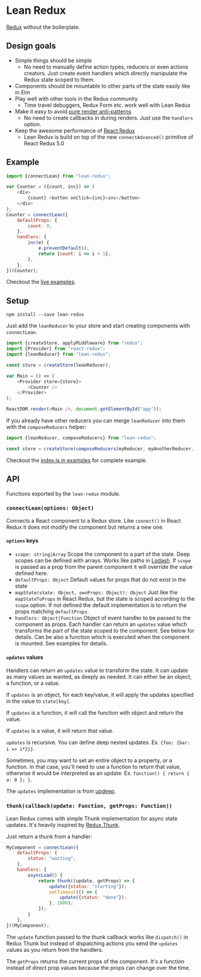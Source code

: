 
# Lean Redux

[Redux](http://redux.js.org/) without the boilerplate.

## Design goals

- Simple things should be simple
  - No need to manually define action types, reducers or even actions creators.
  Just create event handlers which directly manipulate the Redux state scoped
  to them.
- Components should be mountable to other parts of the state easily like in Elm
- Play well with other tools in the Redux community
  - Time travel debuggers, Redux Form etc. work well with Lean Redux
- Make it easy to avoid [pure render anti-patterns](https://medium.com/@esamatti/react-js-pure-render-performance-anti-pattern-fb88c101332f#.5idpdujva)
  - No need to create callbacks in during renders. Just use the `handlers` option.
- Keep the awesome performance of [React Redux](https://github.com/reactjs/react-redux)
  - Lean Redux is build on top of the new `connectAdvanced()` primitive of React Redux 5.0


## Example

```js
import {connectLean} from "lean-redux";

var Counter = ({count, inc}) => (
    <div>
        {count} <button onClick={inc}>inc</button>
    </div>
);
Counter = connectLean({
    defaultProps: {
        count: 0,
    },
    handlers: {
        inc(e) {
            e.preventDefault();
            return {count: i => i + 1};
        },
    },
})(Counter);
```

Checkout the [live examples](https://epeli.github.io/lean-redux/examples/).

## Setup

    npm install --save lean-redux

Just add the `leanReducer` to your store and start creating components with
`connectLean`.

```js
import {createStore, applyMiddleware} from "redux";
import {Provider} from "react-redux";
import {leanReducer} from "lean-redux";

const store = createStore(leanReducer);

var Main = () => (
    <Provider store={store}>
        <Counter />
    </Provider>
);

ReactDOM.render(<Main />, document.getElementById("app"));
```

If you already have other reducers you can merge `leanReducer` into them with
the `composeReducers` helper:

```js
import {leanReducer, composeReducers} from "lean-redux";

const store = createStore(composeReducers(myReducer, myAnotherReducer, leanReducer));

```

Checkout the [index.js in
examples](https://github.com/epeli/lean-redux/blob/master/examples/index.js)
for complete example.

## API

Functions exported by the `lean-redux` module.

### `connectLean(options: Object)`

Connects a React component to a Redux store. Like `connect()` in React Redux it
does not modify the component but returns a new one.

#### `options` keys

- `scope: string|Array` Scope the component to a part of the state. Deep
scopes can be defined with arrays. Works like paths in
[Lodash](https://lodash.com/docs/4.16.4#set). If `scope` is passed as a prop
from the parent component it will override the value defined here.
- `defaultProps: Object` Default values for props that do not exist in the state
- `mapState(state: Object, ownProps: Object): Object` Just like the `mapStateToProps` in React Redux, but the
state is scoped according to the `scope` option. If not defined the default
implementation is to return the props matching `defaultProps`.
- `handlers: Object|Function` Object of event handler to be passed to the
component as props. Each handler can return an `updates` value which transforms
the part of the state scoped to the component. See below for details. Can be
also a function which is executed when the component is mounted. See examples
for details.

#### `updates` values

Handlers can return an `updates` value to transform the state. It can update as
many values as wanted, as deeply as needed. It can either be an object, a
function, or a value.

If `updates` is an object, for each key/value, it will apply the updates
specified in the value to `state[key]`.

If `updates` is a function, it will call the function with object and return the value.

If `updates` is a value, it will return that value.

`updates` is recursive. You can define deep nested updates. Ex. `{foo: {bar: i
=> i*2}}`.

Sometimes, you may want to set an entire
object to a property, or a function. In that case, you'll need to use a
function to return that value, otherwise it would be interpreted as an update.
Ex. `function() { return { a: 0 }; }`.

The `updates` implementation is from
[updeep](https://github.com/substantial/updeep).

### `thunk(callback(update: Function, getProps: Function))`

Lean Redux comes with simple Thunk implementation for async state updates. It's
heavily inspired by [Redux Thunk](https://github.com/gaearon/redux-thunk).

Just return a thunk from a handler:

```js
MyComponent = connectLean({
    defaultProps: {
        status: "waiting",
    },
    handlers: {
        asyncLoad() {
            return thunk((update, getProps) => {
                update({status: "starting"});
                setTimeout(() => {
                    update({status: "done"});
                }, 1000);
            });
        }
    },
})(MyComponent);
```

The `update` function passed to the thunk callback works like `dispatch()` in
Redux Thunk but instead of dispatching actions you send the `updates` values as
you return from the handlers.

The `getProps` returns the current props of the component. It's a function
instead of direct prop values because the props can change over the time.


